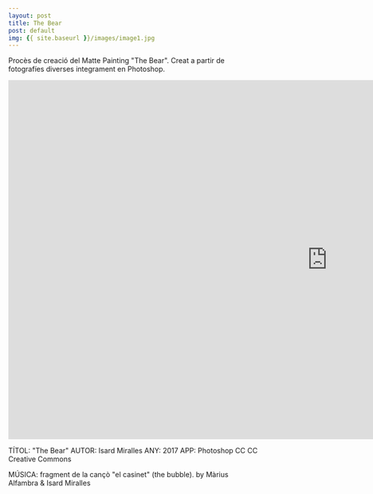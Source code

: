 ```yaml
---
layout: post
title: The Bear
post: default
img: {{ site.baseurl }}/images/image1.jpg
---
```



Procès de creació del Matte Painting "The Bear".
Creat a partir de fotografíes diverses integrament en Photoshop.

<iframe src="https://player.vimeo.com/video/216887355" width="1280" height="720" frameborder="0" webkitallowfullscreen mozallowfullscreen allowfullscreen></iframe>

TÍTOL: "The Bear"
AUTOR: Isard Miralles
ANY: 2017
APP: Photoshop CC
CC Creative Commons

MÚSICA: fragment de la cançò "el casinet" (the bubble).
by Màrius Alfambra & Isard Miralles

